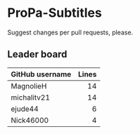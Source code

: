 # ProPa-Subtitles

Suggest changes per pull requests, please.

## Leader board

| GitHub username | Lines |
| :-- | --: |
| MagnolieH | 14 |
| michalitv21 | 14 |
| ejude44 | 6 |
| Nick46000 | 4 |
